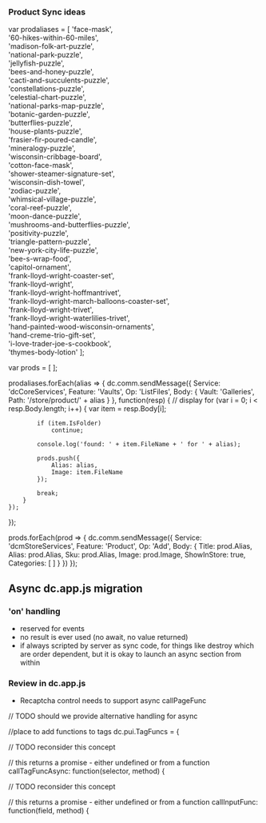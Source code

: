
### Product Sync ideas

var prodaliases = [
	'face-mask',  
	'60-hikes-within-60-miles',  
	'madison-folk-art-puzzle',  
	'national-park-puzzle',  
	'jellyfish-puzzle',  
	'bees-and-honey-puzzle',  
	'cacti-and-succulents-puzzle',  
	'constellations-puzzle',  
	'celestial-chart-puzzle',  
	'national-parks-map-puzzle',  
	'botanic-garden-puzzle',  
	'butterflies-puzzle',  
	'house-plants-puzzle',  
	'frasier-fir-poured-candle',  
	'mineralogy-puzzle',  
	'wisconsin-cribbage-board',  
	'cotton-face-mask',  
	'shower-steamer-signature-set',  
	'wisconsin-dish-towel',  
	'zodiac-puzzle',  
	'whimsical-village-puzzle',  
	'coral-reef-puzzle',  
	'moon-dance-puzzle',  
	'mushrooms-and-butterflies-puzzle',  
	'positivity-puzzle',  
	'triangle-pattern-puzzle',  
	'new-york-city-life-puzzle',  
	'bee-s-wrap-food',  
	'capitol-ornament',  
	'frank-lloyd-wright-coaster-set',  
	'frank-lloyd-wright',  
	'frank-lloyd-wright-hoffmantrivet',  
	'frank-lloyd-wright-march-balloons-coaster-set',  
	'frank-lloyd-wright-trivet',  
	'frank-lloyd-wright-waterlilies-trivet',  
	'hand-painted-wood-wisconsin-ornaments',  
	'hand-creme-trio-gift-set',  
	'i-love-trader-joe-s-cookbook',  
	'thymes-body-lotion'
];



var prods = [ ];

prodaliases.forEach(alias => {
	dc.comm.sendMessage({
		Service: 'dcCoreServices',
		Feature: 'Vaults',
		Op: 'ListFiles',
		Body: {
			Vault: 'Galleries',
			Path: '/store/product/' + alias
		}
	}, function(resp) {
		// display
		for (var i = 0; i < resp.Body.length; i++) {
			var item = resp.Body[i];

			if (item.IsFolder)
				continue;

			console.log('found: ' + item.FileName + ' for ' + alias);

			prods.push({
				Alias: alias,
				Image: item.FileName
			});

			break;
		}
	});
});


prods.forEach(prod => {
	dc.comm.sendMessage({
		Service: 'dcmStoreServices',
		Feature: 'Product',
		Op: 'Add',
		Body: {
			Title: prod.Alias,
			Alias: prod.Alias,
			Sku: prod.Alias,
			Image: prod.Image,
			ShowInStore: true,
			Categories: [ ]
		}
	})
});


## Async dc.app.js migration

### 'on' handling

- reserved for events
- no result is ever used (no await, no value returned)
- if always scripted by server as sync code, for things like destroy which are order dependent, but it is okay to launch an async section from within


### Review in dc.app.js

- Recaptcha control needs to support async callPageFunc


// TODO should we provide alternative handling  for async

//place to add functions to tags
dc.pui.TagFuncs = {


// TODO reconsider this concept

// this returns a promise - either undefined or from a function
callTagFuncAsync: function(selector, method) {


// TODO reconsider this concept

// this returns a promise - either undefined or from a function
callInputFunc: function(field, method) {
